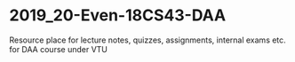 # 2019_20-Even-18CS43-DAA
Resource place for lecture notes, quizzes, assignments, internal exams etc. for DAA course under VTU
